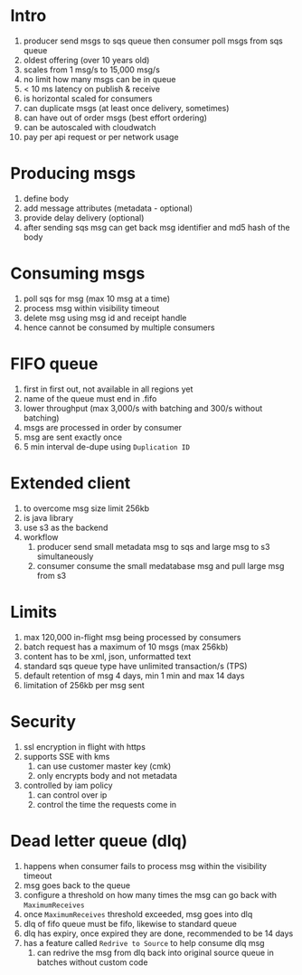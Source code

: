 # Intro
1. producer send msgs to sqs queue then consumer poll msgs from sqs queue
1. oldest offering (over 10 years old)
1. scales from 1 msg/s to 15,000 msg/s
1. no limit how many msgs can be in queue
1. < 10 ms latency on publish & receive
1. is horizontal scaled for consumers
1. can duplicate msgs (at least once delivery, sometimes)
1. can have out of order msgs (best effort ordering)
1. can be autoscaled with cloudwatch
1. pay per api request or per network usage

# Producing msgs
1. define body
1. add message attributes (metadata - optional)
1. provide delay delivery (optional)
1. after sending sqs msg can get back msg identifier and md5 hash of the body

# Consuming msgs
1. poll sqs for msg (max 10 msg at a time)
1. process msg within visibility timeout
1. delete msg using msg id and receipt handle
1. hence cannot be consumed by multiple consumers

# FIFO queue
1. first in first out, not available in all regions yet
1. name of the queue must end in .fifo
1. lower throughput (max 3,000/s with batching and 300/s without batching)
1. msgs are processed in order by consumer
1. msg are sent exactly once
1. 5 min interval de-dupe using `Duplication ID`

# Extended client
1. to overcome msg size limit 256kb
1. is java library
1. use s3 as the backend
1. workflow
    1. producer send small metadata msg to sqs and large msg to s3 simultaneously
    1. consumer consume the small medatabase msg and pull large msg from s3

# Limits
1. max 120,000 in-flight msg being processed by consumers
1. batch request has a maximum of 10 msgs (max 256kb)
1. content has to be xml, json, unformatted text
1. standard sqs queue type have unlimited transaction/s (TPS)
1. default retention of msg 4 days, min 1 min and max 14 days
1. limitation of 256kb per msg sent

# Security
1. ssl encryption in flight with https
1. supports SSE with kms
    1. can use customer master key (cmk)
    1. only encrypts body and not metadata 
1. controlled by iam policy
    1. can control over ip
    1. control the time the requests come in

# Dead letter queue (dlq)
1. happens when consumer fails to process msg within the visibility timeout
1. msg goes back to the queue
1. configure a threshold on how many times the msg can go back with `MaximumReceives`
1. once `MaximumReceives` threshold exceeded, msg goes into dlq
1. dlq of fifo queue must be fifo, likewise to standard queue
1. dlq has expiry, once expired they are done, recommended to be 14 days
1. has a feature called `Redrive to Source` to help consume dlq msg
    1. can redrive the msg from dlq back into original source queue in batches without custom code
